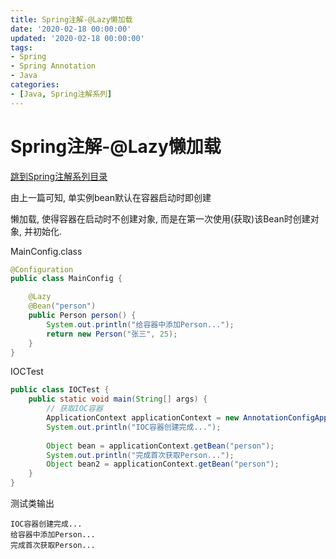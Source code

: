 ```yaml
---
title: Spring注解-@Lazy懒加载
date: '2020-02-18 00:00:00'
updated: '2020-02-18 00:00:00'
tags:
- Spring
- Spring Annotation
- Java
categories:
- [Java, Spring注解系列]
---
```


# Spring注解-@Lazy懒加载

[跳到Spring注解系列目录](spring-anno-table.md)

由上一篇可知, 单实例bean默认在容器启动时即创建

懒加载, 使得容器在启动时不创建对象, 而是在第一次使用(获取)该Bean时创建对象, 并初始化.

MainConfig.class

```java
@Configuration
public class MainConfig {

    @Lazy
    @Bean("person")
    public Person person() {
        System.out.println("给容器中添加Person...");
        return new Person("张三", 25);
    }
}
```

IOCTest

```java
public class IOCTest {
    public static void main(String[] args) {
        // 获取IOC容器
        ApplicationContext applicationContext = new AnnotationConfigApplicationContext(MainConfig.class);
        System.out.println("IOC容器创建完成...");
        
        Object bean = applicationContext.getBean("person");
        System.out.println("完成首次获取Person...");
        Object bean2 = applicationContext.getBean("person");
    }
}
```

测试类输出

```
IOC容器创建完成...
给容器中添加Person...
完成首次获取Person...
```
